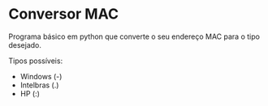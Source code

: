 # Conversor MAC
Programa básico em python que converte o seu endereço MAC para o tipo desejado.

Tipos possíveis:
- Windows (-)
- Intelbras (.)
- HP (:)
